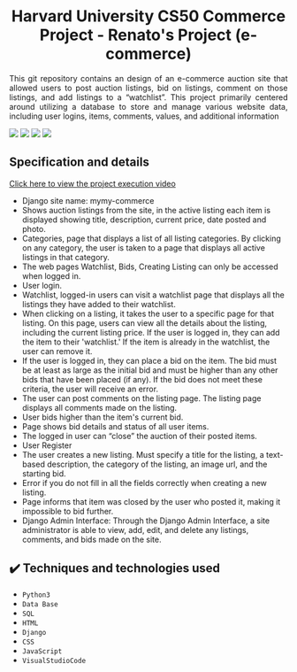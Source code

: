 <h1 align="center">Harvard University CS50 Commerce Project - Renato's Project (e-commerce) </h1>

<p align="justify"> This git repository contains an design of an e-commerce auction site that allowed users to post 
  auction listings, bid on listings, comment on those listings, and add listings to a “watchlist”. This project primarily centered around utilizing a database to store 
  and manage various website data, including user logins, items, comments, values, and additional information</p>

  <img src="https://github.com/Renato9889/commerce/assets/38532053/e57f271f-b7f8-42f5-90f3-1007f8e73ae2">
  <img src="https://github.com/Renato9889/commerce/assets/38532053/7e7b654e-d624-42a3-a400-e756883deea7">
  <img src="https://github.com/Renato9889/commerce/assets/38532053/34f44a30-162f-4633-870b-792adeb55cde">
  <img src="https://github.com/Renato9889/commerce/assets/38532053/493f5f53-be17-44c8-b621-396a250442ac">

<h2>Specification and details</h2>
<a href="https://youtu.be/9ouauawwXZ4?si=vDAWZzQ6ugRTgNDD">Click here to view the project execution video</a>
<ul>
  <li>Django site name: mymy-commerce</li>
  <li>Shows auction listings from the site, in the active listing each item is displayed showing title, description, current price, date posted and photo.</li>
  <li>Categories, page that displays a list of all listing categories. By clicking on any category, the user is taken to a page that displays all active listings in that category.</li>
  <li>The web pages Watchlist, Bids, Creating  Listing can only be accessed when logged in.</li>
  <li>User login.</li>
  <li>Watchlist, logged-in users can visit a watchlist page that displays all the listings they have added to their watchlist.</li>
  <li>When clicking on a listing, it takes the user to a specific page for that listing. On this page, users can view all the details about the listing, including the current listing price.  If the user is logged in, they can add the item to their 'watchlist.' If the item is already in the watchlist, the user can remove it. </li>
  <li> If the user is logged in, they can place a bid on the item. The bid must be at least as large as the initial bid and must be higher than any other bids that have been placed (if any). If the bid does not meet these criteria, the user will receive an error.</li>
  <li>The user can post comments on the listing page. The listing page displays all comments made on the listing.</li>
  <li>User bids higher than the item's current bid.</li>
  <li>Page shows bid details and status of all user items.</li>
  <li>The logged in user can “close” the auction of their posted items.</li>
  <li>User Register</li>
  <li>The user creates a new listing. Must specify a title for the listing, a text-based description, the category of the listing, an image url, and the starting bid.</li>
  <li>Error if you do not fill in all the fields correctly when creating a new listing.</li>
  <li> Page informs that item was closed by the user who posted it, making it impossible to bid further.</li>
  <li>Django Admin Interface: Through the Django Admin Interface, a site administrator is able to view, add, edit, and delete any listings, comments, and bids made on the site.</li>
</ul>

## ✔️ Techniques and technologies used
- ``Python3``
- ``Data Base``
- ``SQL``
- ``HTML``
- ``Django``
- ``CSS``
- ``JavaScript``
- ``VisualStudioCode``

